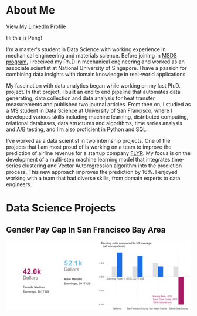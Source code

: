 # About Me 
[View My LinkedIn Profile](https://www.linkedin.com/in/peng-liu-188053130/)

Hi this is Peng!

I'm a master's student in Data Science with working experience in mechanical engineering and materials science. Before joining in [MSDS program](https://www.usfca.edu/arts-sciences/graduate-programs/data-science), I received my Ph.D in mechanical engineering and worked as an associate scientist at National University of Singapore. I have a passion for combining data insights with domain knowledge in real-world applications. 

My fascination with data analytics began while working on my last Ph.D. project. In that project, I built an end to end pipeline that automates data generating, data collection and data analysis for heat transfer measurements and published two journal articles. From then on, I studied as a MS student in Data Science at University of San Francisco, where I developed various skills including machine learning, distributed computing, relational databases, data structures and algorithms,  time series analysis and A/B testing, and I’m also proficient in Python and SQL.

I’ve worked as a data scientist in two internship projects. One of the projects that I am most proud of is working on a team to improve the prediction of airline revenue for a startup company [FLYR](https://www.flyrlabs.com/). My focus is on the development of a multi-step machine learning model that integrates time-series clustering and Vector Autoregression algorithm into the prediction process. This new approach improves the prediction by 16%. I enjoyed working with a team that had diverse skills, from domain experts to data engineers. 

# Data Science Projects
## Gender Pay Gap In San Francisco Bay Area
![](images/gendergap.png)
